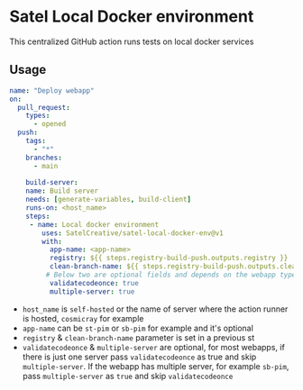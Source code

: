# Satel Local Docker environment
This centralized GitHub action runs tests on local docker services

## Usage 
```yml
name: "Deploy webapp"
on:
  pull_request:
    types:
      - opened
  push:
    tags:
      - "*"
    branches:
      - main  
    
    build-server:
    name: Build server
    needs: [generate-variables, build-client]
    runs-on: <host_name>
    steps:
     - name: Local docker environment
        uses: SatelCreative/satel-local-docker-env@v1
        with:
          app-name: <app-name> 
          registry: ${{ steps.registry-build-push.outputs.registry }}
          clean-branch-name: ${{ steps.registry-build-push.outputs.clean-branch-name }}
         # Below two are optional fields and depends on the webapp type
          validatecodeonce: true 
          multiple-server: true   

```        
- `host_name` is `self-hosted` or the name of server where the action runner is hosted, `cosmicray` for example
- `app-name` can be `st-pim` or `sb-pim` for example and it's optional
- `registry` & `clean-branch-name` parameter is set in a previous st
- `validatecodeonce` & `multiple-server` are optional, for most webapps, if there is just one server pass `validatecodeonce` as true and skip `multiple-server`.
   If the webapp has multiple server, for example `sb-pim`, pass `multiple-server` as `true` and skip `validatecodeonce`
